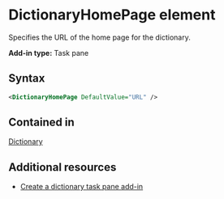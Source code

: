 # DictionaryHomePage element

Specifies the URL of the home page for the dictionary.

**Add-in type:** Task pane

## Syntax

```XML
<DictionaryHomePage DefaultValue="URL" />
```

## Contained in

[Dictionary](dictionary.md)

## Additional resources

- [Create a dictionary task pane add-in](https://docs.microsoft.com/en-us/office/dev/add-ins/word/dictionary-task-pane-add-ins)
    
